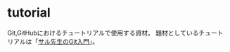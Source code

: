 # tutorial
Git,GitHubにおけるチュートリアルで使用する資材。
題材としているチュートリアルは「[サル先生のGit入門](https://backlog.com/ja/git-tutorial/)」。
